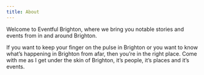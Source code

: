 ```yaml
---
title: About
---
```

Welcome to Eventful Brighton, where we bring you notable stories and events 
from in and around Brighton.

If you want to keep your finger on the pulse in Brighton or you want to know 
what’s happening in Brighton from afar, then you’re in the right place. 
Come with me as I get under the skin of Brighton, it’s people, it’s places and 
it’s events.
